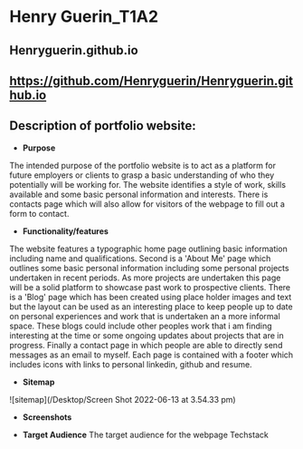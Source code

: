 # Henry Guerin_T1A2

## Henryguerin.github.io

## https://github.com/Henryguerin/Henryguerin.github.io

## Description of portfolio website:
- **Purpose**

The intended purpose of the portfolio website is to act as a platform for future employers or clients to grasp a basic understanding of who they potentially will be working for. The website identifies a style of work, skills available and some basic personal information and interests. There is contacts page which will also allow for visitors of the webpage to fill out a form to contact.

- **Functionality/features**

The website features a typographic home page outlining basic information including name and qualifications. Second is a 'About Me' page which outlines some basic personal information including some personal projects undertaken in recent periods. As more projects are undertaken this page will be a solid platform to showcase past work to prospective clients. There is a 'Blog' page which has been created using place holder images and text but the layout can be used as an interesting place to keep people up to date on personal experiences and work that is undertaken an a more informal space. These blogs could include other peoples work that i am finding interesting at the time or some ongoing updates about projects that are in progress. Finally a contact page in which people are able to directly send messages as an email to myself. Each page is contained with a footer which includes icons with links to personal linkedin, github and resume.

- **Sitemap**

![sitemap](/Desktop/Screen Shot 2022-06-13 at 3.54.33 pm)

- **Screenshots**

- **Target Audience**
The target audience for the webpage
    Techstack
